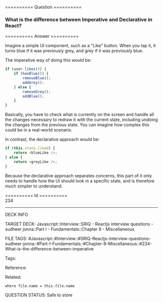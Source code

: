 ========== Question ==========  

### What is the difference between Imperative and Declarative in React?  

========== Answer ==========  

Imagine a simple UI component, such as a "Like" button. When you tap it, it
turns blue if it was previously grey, and grey if it was previously blue.

The imperative way of doing this would be:

```javascript
if (user.likes()) {
    if (hasBlue()) {
        removeBlue();
        addGrey();
    } else {
        removeGrey();
        addBlue();
    }
}
```

Basically, you have to check what is currently on the screen and handle all the
changes necessary to redraw it with the current state, including undoing the
changes from the previous state. You can imagine how complex this could be in a
real-world scenario.

In contrast, the declarative approach would be:

```javascript
if (this.state.liked) {
    return <blueLike />;
} else {
    return <greyLike />;
}
```

Because the declarative approach separates concerns, this part of it only needs
to handle how the UI should look in a specific state, and is therefore much
simpler to understand.

========== Id ==========  
234

---

DECK INFO

TARGET DECK: Javascript::Interview::SRIQ - Reactjs interview questions - sudheer jonna::Part I - Fundamentals::Chapter 8 - Miscellaneous

FILE TAGS: #Javascript::#Interview::#SRIQ-Reactjs-interview-questions-sudheer-jonna::#Part-I-Fundamentals::#Chapter-8-Miscellaneous::#234-What-is-the-difference-between-imperative

Tags:

Reference:

Related:

```dataview
where file.name = this.file.name
```
QUESTION STATUS: Safe to store
